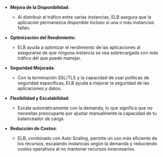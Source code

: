 - **Mejora de la Disponibilidad**:
    
    - Al distribuir el tráfico entre varias instancias, ELB asegura que la aplicación permanezca disponible incluso si una o más instancias fallan.

- **Optimización del Rendimiento**:
    
    - ELB ayuda a optimizar el rendimiento de las aplicaciones al asegurarse de que ninguna instancia se vea sobrecargada con más tráfico del que puede manejar.

- **Seguridad Mejorada**:
    
    - Con la terminación SSL/TLS y la capacidad de usar políticas de seguridad específicas, ELB ayuda a mejorar la seguridad de las aplicaciones y datos.

- **Flexibilidad y Escalabilidad**:
    
    - Escala automáticamente con la demanda, lo que significa que no necesitas preocuparte por ajustar manualmente la capacidad de tu balanceador de carga.

- **Reducción de Costos**:
    
    - ELB, combinado con Auto Scaling, permite un uso más eficiente de los recursos, escalando instancias según la demanda y reduciendo costos operativos al no mantener recursos innecesarios.
